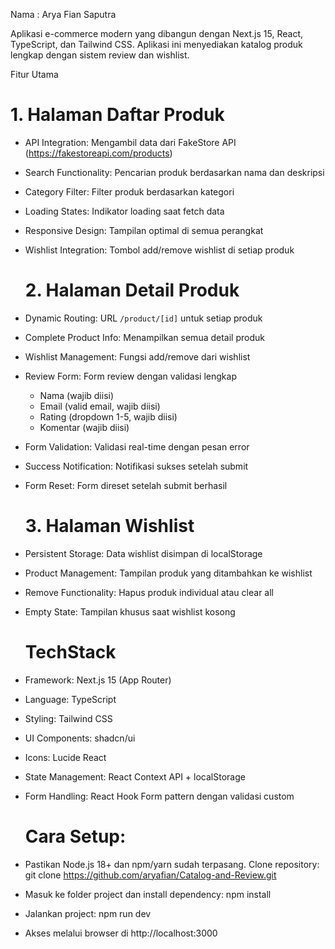 Nama : Arya Fian Saputra

Aplikasi e-commerce modern yang dibangun dengan Next.js 15, React, TypeScript, dan Tailwind CSS. Aplikasi ini menyediakan katalog produk lengkap dengan sistem review dan wishlist.

Fitur Utama

  # 1. Halaman Daftar Produk
- API Integration: Mengambil data dari FakeStore API (https://fakestoreapi.com/products)
- Search Functionality: Pencarian produk berdasarkan nama dan deskripsi
- Category Filter: Filter produk berdasarkan kategori
- Loading States: Indikator loading saat fetch data
- Responsive Design: Tampilan optimal di semua perangkat
- Wishlist Integration: Tombol add/remove wishlist di setiap produk

  # 2. Halaman Detail Produk
- Dynamic Routing: URL `/product/[id]` untuk setiap produk
- Complete Product Info: Menampilkan semua detail produk
- Wishlist Management: Fungsi add/remove dari wishlist
- Review Form: Form review dengan validasi lengkap
  - Nama (wajib diisi)
  - Email (valid email, wajib diisi)
  - Rating (dropdown 1-5, wajib diisi)
  - Komentar (wajib diisi)
- Form Validation: Validasi real-time dengan pesan error
- Success Notification: Notifikasi sukses setelah submit
- Form Reset: Form direset setelah submit berhasil

  # 3. Halaman Wishlist
- Persistent Storage: Data wishlist disimpan di localStorage
- Product Management: Tampilan produk yang ditambahkan ke wishlist
- Remove Functionality: Hapus produk individual atau clear all
- Empty State: Tampilan khusus saat wishlist kosong

  # TechStack
- Framework: Next.js 15 (App Router)
- Language: TypeScript
- Styling: Tailwind CSS
- UI Components: shadcn/ui
- Icons: Lucide React
- State Management: React Context API + localStorage
- Form Handling: React Hook Form pattern dengan validasi custom

  # Cara Setup:
- Pastikan Node.js 18+ dan npm/yarn sudah terpasang.
  Clone repository:
  git clone https://github.com/aryafian/Catalog-and-Review.git
- Masuk ke folder project dan install dependency:
  npm install
- Jalankan project:
  npm run dev
- Akses melalui browser di http://localhost:3000
